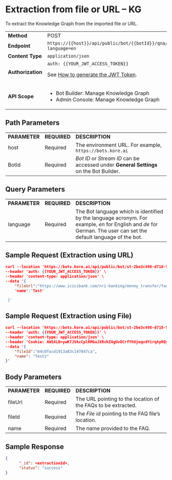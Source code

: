 # Extraction from file or URL – KG

To extract the Knowledge Graph from the imported file or URL.


<table>
  <tr>
   <td><strong>Method</strong>
   </td>
   <td>POST
   </td>
  </tr>
  <tr>
   <td><strong>Endpoint</strong>
   </td>
   <td><code>https://{{host}}/api/public/bot/{{botId}}/qna/import?language=en</code>
   </td>
  </tr>
  <tr>
   <td><strong>Content Type</strong>
   </td>
   <td><code>application/json</code>
   </td>
  </tr>
  <tr>
   <td><strong>Authorization</strong>
   </td>
   <td><code>auth: {{YOUR_JWT_ACCESS_TOKEN}}</code>
<p>
See <a href="../api-introduction/#generating-the-jwt-token">How to generate the JWT Token</a>.
   </td>
  </tr>
  <tr>
   <td><strong>API Scope</strong>
   </td>
   <td>
<ul>

<li>Bot Builder: Manage Knowledge Graph

<li>Admin Console: Manage Knowledge Graph
</li>
</ul>
   </td>
  </tr>
</table>

## Path Parameters

<table>
  <tr>
   <td><strong>PARAMETER</strong>
   </td>
   <td><strong>REQUIRED</strong>
   </td>
   <td><strong>DESCRIPTION</strong>
   </td>
  </tr>
  <tr>
   <td>host
   </td>
   <td>Required
   </td>
   <td>The environment URL. For example, <code>https://bots.kore.ai</code>
   </td>
  </tr>
  <tr>
   <td>BotId
   </td>
   <td>Required
   </td>
   <td><em>Bot ID</em> or <em>Stream ID</em> can be accessed under <strong>General Settings</strong> on the Bot Builder.
   </td>
  </tr>
</table>

## Query Parameters

<table>
  <tr>
   <td><strong>PARAMETER</strong>
   </td>
   <td><strong>REQUIRED</strong>
   </td>
   <td><strong>DESCRIPTION</strong>
   </td>
  </tr>
  <tr>
   <td>language
   </td>
   <td>Required
   </td>
   <td>The Bot language which is identified by the language acronym. For example, <em>en</em> for English and <em>de</em> for German. The user can set the default language of the bot.
   </td>
  </tr>
</table>

## Sample Request (Extraction using URL)


```json
curl --location 'https://bots.kore.ai/api/public/bot/st-2be3c498-d718-5160-853c-0166b82bc41c/qna/import?language=en' \
--header 'auth: {{YOUR_JWT_ACCESS_TOKEN}}' \
--header 'content-type: application/json' \
--data '{
    "fileUrl":"https://www.icicibank.com/nri-banking/money_transfer/faq/m2i-rewards-program/loyalty-program.page%22, 
    "name":"Test"

 }'
```

## Sample Request (Extraction using File)

```json
curl --location 'https://bots.kore.ai/api/public/bot/st-2be3c498-d718-5160-853c-0166b82bc41c/qna/import?language=en' \
--header 'auth: {{YOUR_JWT_ACCESS_TOKEN}}' \
--header 'content-type: application/json' \
--header 'Cookie: AWSALB=ywKTJVAcCplRMGaJXRvhZ4gUvOCrfYhOjeqvdYirqAyRQyP9WpTDeNwZI1tDwgoP/CiA6G6j2DxXGWIbCEWdjaiq1ehA2Xo/YxwOBDi02Ix9cbcGYum8P1bxBSq1; AWSALBCORS=ywKTJVAcCplRMGaJXRvhZ4gUvOCrfYhOjeqvdYirqAyRQyP9WpTDeNwZI1tDwgoP/CiA6G6j2DxXGWIbCEWdjaiq1ehA2Xo/YxwOBDi02Ix9cbcGYum8P1bxBSq1' \
--data '{
    "fileId":"64c0facd1913a83c147847ca",
    "name": "Test2"
}'
```

## Body Parameters

<table>
  <tr>
   <td><strong>PARAMETER</strong>
   </td>
   <td><strong>REQUIRED</strong>
   </td>
   <td><strong>DESCRIPTION</strong>
   </td>
  </tr>
  <tr>
   <td>fileUrl
   </td>
   <td>Required
   </td>
   <td>The URL pointing to the location of the FAQs to be extracted.
   </td>
  </tr>
  <tr>
   <td>fileId
   </td>
   <td>Required
   </td>
   <td>The <em>File id</em> pointing to the FAQ file’s location.
   </td>
  </tr>
  <tr>
   <td>name
   </td>
   <td>Required
   </td>
   <td>The name provided to the FAQ.
   </td>
  </tr>
</table>

## Sample Response

```json
{ 
      "_id": <extractionId>, 
      "status": "success"
}
```